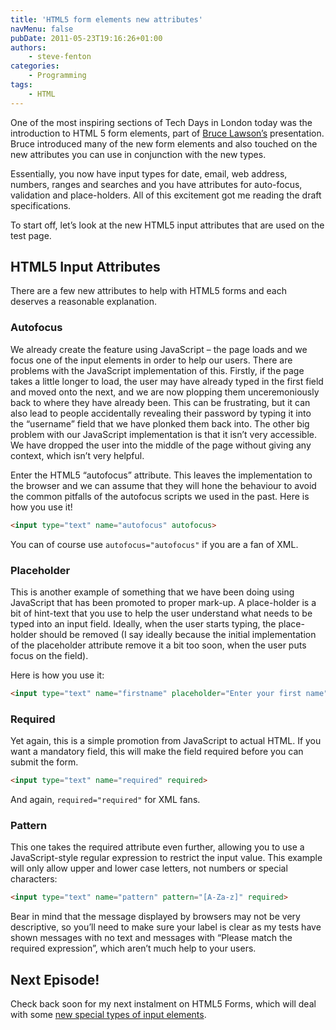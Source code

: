```yaml
---
title: 'HTML5 form elements new attributes'
navMenu: false
pubDate: 2011-05-23T19:16:26+01:00
authors:
    - steve-fenton
categories:
    - Programming
tags:
    - HTML
---
```


One of the most inspiring sections of Tech Days in London today was the introduction to HTML 5 form elements, part of [Bruce Lawson’s](http://www.brucelawson.co.uk/) presentation. Bruce introduced many of the new form elements and also touched on the new attributes you can use in conjunction with the new types.

Essentially, you now have input types for date, email, web address, numbers, ranges and searches and you have attributes for auto-focus, validation and place-holders. All of this excitement got me reading the draft specifications.

To start off, let’s look at the new HTML5 input attributes that are used on the test page.

## HTML5 Input Attributes

There are a few new attributes to help with HTML5 forms and each deserves a reasonable explanation.

### Autofocus

We already create the feature using JavaScript – the page loads and we focus one of the input elements in order to help our users. There are problems with the JavaScript implementation of this. Firstly, if the page takes a little longer to load, the user may have already typed in the first field and moved onto the next, and we are now plopping them unceremoniously back to where they have already been. This can be frustrating, but it can also lead to people accidentally revealing their password by typing it into the “username” field that we have plonked them back into. The other big problem with our JavaScript implementation is that it isn’t very accessible. We have dropped the user into the middle of the page without giving any context, which isn’t very helpful.

Enter the HTML5 “autofocus” attribute. This leaves the implementation to the browser and we can assume that they will hone the behaviour to avoid the common pitfalls of the autofocus scripts we used in the past. Here is how you use it!

```html
<input type="text" name="autofocus" autofocus>
```

You can of course use `autofocus="autofocus"` if you are a fan of XML.

### Placeholder

This is another example of something that we have been doing using JavaScript that has been promoted to proper mark-up. A place-holder is a bit of hint-text that you use to help the user understand what needs to be typed into an input field. Ideally, when the user starts typing, the place-holder should be removed (I say ideally because the initial implementation of the placeholder attribute remove it a bit too soon, when the user puts focus on the field).

Here is how you use it:

```html
<input type="text" name="firstname" placeholder="Enter your first name">
```

### Required

Yet again, this is a simple promotion from JavaScript to actual HTML. If you want a mandatory field, this will make the field required before you can submit the form.

```html
<input type="text" name="required" required>
```

And again, `required="required"` for XML fans.

### Pattern

This one takes the required attribute even further, allowing you to use a JavaScript-style regular expression to restrict the input value. This example will only allow upper and lower case letters, not numbers or special characters:

```html
<input type="text" name="pattern" pattern="[A-Za-z]" required>
```

Bear in mind that the message displayed by browsers may not be very descriptive, so you’ll need to make sure your label is clear as my tests have shown messages with no text and messages with “Please match the required expression”, which aren’t much help to your users.

## Next Episode!

Check back soon for my next instalment on HTML5 Forms, which will deal with some [new special types of input elements](/blog/2011/05/html-5-forms-special-input-elements/).